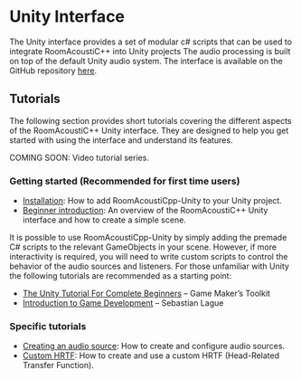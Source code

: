 # Unity Interface

The Unity interface provides a set of modular c# scripts that can be used to integrate RoomAcoustiC++ into Unity projects
The audio processing is built on top of the default Unity audio system.
The interface is available on the GitHub repository [here](https://github.com/jmannall/RoomAcoustiCpp-Unity).

## Tutorials

The following section provides short tutorials covering the different aspects of the RoomAcoustiC++ Unity interface.
They are designed to help you get started with using the interface and understand its features.

COMING SOON: Video tutorial series.

### Getting started (Recommended for first time users)

- [Installation](installation.md): How to add RoomAcoustiCpp-Unity to your Unity project.
- [Beginner introduction](introduction.md): An overview of the RoomAcoustiC++ Unity interface and how to create a simple scene.

It is possible to use RoomAcoustiCpp-Unity by simply adding the premade C# scripts to the relevant GameObjects in your scene.
However, if more interactivity is required, you will need to write custom scripts to control the behavior of the audio sources and listeners. For those unfamiliar with Unity the following tutorials are recommended as a starting point:

- [The Unity Tutorial For Complete Beginners](https://www.youtube.com/watch?v=XtQMytORBmM) – Game Maker’s Toolkit
- [Introduction to Game Development](https://www.youtube.com/playlist?list=PLFt_AvWsXl0fnA91TcmkRyhhixX9CO3Lw) – Sebastian Lague

### Specific tutorials
- [Creating an audio source](racaudiosource.md): How to create and configure audio sources.
- [Custom HRTF](hrtf.md): How to create and use a custom HRTF (Head-Related Transfer Function).
